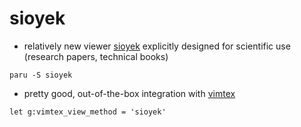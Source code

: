 # sioyek

- relatively new viewer [sioyek](https://sioyek.info/) explicitly
  designed for scientific use (research papers, technical books)

```shell
paru -S sioyek
```

- pretty good, out-of-the-box integration with
  [vimtex](https://github.com/lervag/vimtex)

```vim
let g:vimtex_view_method = 'sioyek'
```
